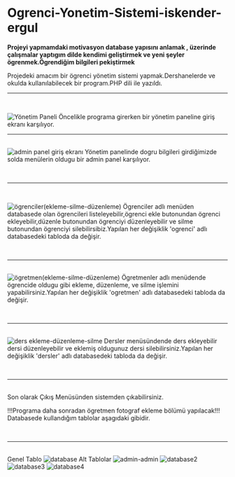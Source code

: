 # Ogrenci-Yonetim-Sistemi-iskender-ergul
<span><b>Projeyi yapmamdaki motivasyon database yapısını anlamak , üzerinde çalışmalar yaptıgım dilde  kendimi geliştirmek ve yeni şeyler ögrenmek.Ögrendiğim bilgileri pekiştirmek</b></span>

Projedeki amacım bir ögrenci yönetim sistemi yapmak.Dershanelerde ve okulda kullanılabilecek bir program.PHP dili ile yazıldı.
<br><hr><br>

![Yönetim Paneli](https://user-images.githubusercontent.com/100355107/235443345-13ff0ca0-becb-48b4-bd30-5b635fae68a8.png)
 Öncelikle programa girerken bir yönetim paneline giriş ekranı karşılıyor.
<br><hr><br>
![admin panel giriş ekranı](https://user-images.githubusercontent.com/100355107/235443444-6b52fa77-9ef1-42b3-a24f-fdb8a1755bca.png)
Yönetim panelinde dogru bilgileri girdiğimizde solda menülerin oldugu bir admin panel karşılıyor.

<br><hr><br>

![ögrenciler(ekleme-silme-düzenleme)](https://user-images.githubusercontent.com/100355107/235443569-dc9cf019-0b94-4776-ad2b-583933702438.png)
Ögrenciler adlı menüden databasede olan ögrencileri listeleyebilir,ögrenci ekle butonundan ögrenci ekleyebilir,düzenle butonundan ögrenciyi düzenleyebilir ve silme butonundan ögrenciyi silebilirsibiz.Yapılan her değişiklik 'ogrenci' adlı databasedeki tabloda da değişir.

<br><hr><br>
![ögretmen(ekleme-silme-düzenleme)](https://user-images.githubusercontent.com/100355107/235443587-ca687723-2e55-4793-a9eb-0dfd7def0b7a.png)
Ögretmenler adlı menüdende ögrencide oldugu gibi ekleme, düzenleme, ve silme işlemini yapabilirsiniz.Yapılan her değişiklik 'ogretmen' adlı databasedeki tabloda da değişir.

<br><hr><br>
![ders ekleme-düzenleme-silme](https://user-images.githubusercontent.com/100355107/235443696-5ff796df-269a-4904-b7c8-613ff64aa0da.png)
Dersler menüsündende ders ekleyebilir dersi düzenleyebilir ve eklemiş oldugunuz dersi silebilirsiniz.Yapılan her değişiklik 'dersler' adlı databasedeki tabloda da değişir.

<br><hr><br>
Son olarak Çıkış Menüsünden sistemden çıkabilirsiniz.

!!!Programa daha sonradan ögretmen fotograf ekleme bölümü yapılacak!!!
Databasede kullandığım tablolar aşagıdaki gibidir.

<br><hr><br>
Genel Tablo
![database](https://user-images.githubusercontent.com/100355107/235444080-7d05ed8f-e68c-40a1-a4a3-6d6be8b01bb3.png)
Alt Tablolar
![admin-admin](https://user-images.githubusercontent.com/100355107/235444702-94c2774d-b714-4c6e-b282-88a77f1525d3.png)
![database2](https://user-images.githubusercontent.com/100355107/235444117-2eaf338f-0a5f-4816-923d-17b0f05ee118.png)
![database3](https://user-images.githubusercontent.com/100355107/235444137-8cd48d59-b9e0-4d99-a6c2-c767dd7e5b65.png)
![database4](https://user-images.githubusercontent.com/100355107/235444145-bcd9e84f-e7a5-4a0a-b37b-e979ca0e8b60.png)




